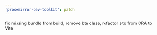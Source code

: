 ```yaml
---
'prosemirror-dev-toolkit': patch
---
```


fix missing bundle from build, remove btn class, refactor site from CRA to Vite
